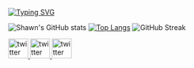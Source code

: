 [![Typing SVG](https://readme-typing-svg.herokuapp.com?font=Instrument+Sans&size=25&duration=1500&pause=800&color=41B883&multiline=true&width=435&lines=Ohayogozaimasu%2C+I+am+Shawn+Kok!+%F0%9F%90%B8)](https://git.io/typing-svg)

![Shawn's GitHub stats](https://github-readme-stats-jet-xi-11.vercel.app/api?username=Kok-je&show_icons=true&theme=vue&hide_border=true&count_private=true&include_all_commits=true&hide=stars)
[![Top Langs](https://github-readme-stats-jet-xi-11.vercel.app/api/top-langs/?username=Kok-je&size_weight=0.5&count_weight=0.5&layout=donut&theme=vue&bg_color=00000000&hide_border=true&hide=css,html)](https://github.com/anuraghazra/github-readme-stats)
![GitHub Streak](https://streak-stats.demolab.com?user=Kok-je&count_private=true&theme=vue&border_radius=20)

<div align="start">
<a href="https://twitter.com/shawn_kok" target="_blank" rel="noreferrer">
<img  alt="twitter" height="40px" style="padding-right:30px padding-left:30px" src="https://cdn2.iconfinder.com/data/icons/threads-by-instagram/24/x-logo-twitter-new-brand-contained-1024.png"/>
</a>
<a href="https://www.linkedin.com/in/shawn-kok/" target="_blank" rel="noreferrer">
<img  alt="twitter" height="40px" style="padding-right:30px padding-left:30px" src="https://cdn1.iconfinder.com/data/icons/logotypes/32/square-linkedin-1024.png"/>
</a>
<a href="https://shawnkok.com/" target="_blank" rel="noreferrer">
<img  alt="twitter" height="40px" style="padding-right:30px padding-left:30px" src="https://shawnkok.com/logokok.png"/>
</a>
</div>
